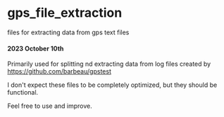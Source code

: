 # gps_file_extraction
files for extracting data from gps text files

#### 2023 October 10th

Primarily used for splitting nd extracting data from log files created by https://github.com/barbeau/gpstest

I don't expect these files to be completely optimized, but they should be functional. 

Feel free to use and improve.
